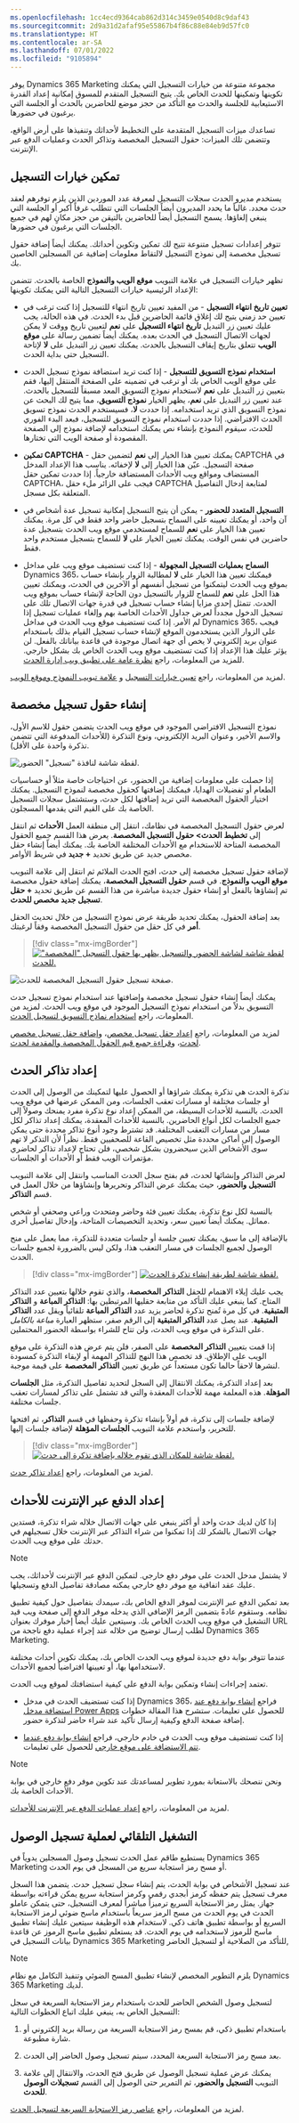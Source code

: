 ```yaml
---
ms.openlocfilehash: 1cc4ecd9364cab862d314c3459e0540d8c9daf43
ms.sourcegitcommit: 2d9a31d2afaf95e55867b4f86c88e84eb9d57fc0
ms.translationtype: HT
ms.contentlocale: ar-SA
ms.lasthandoff: 07/01/2022
ms.locfileid: "9105894"
---
```

يوفر Dynamics 365 Marketing مجموعة متنوعة من خيارات التسجيل التي يمكنك تكوينها وتمكينها للحدث الخاص بك. يتيح التسجيل المتقدم للمسوق إمكانية إعداد القدرة الاستيعابية للجلسة والحدث مع التأكد من حجز موضع للحاضرين بالحدث أو الجلسة التي يرغبون في حضورها. 

تساعدك ميزات التسجيل المتقدمة على التخطيط لأحداثك وتنفيذها على أرض الواقع، وتتضمن تلك الميزات: حقول التسجيل المخصصة وتذاكر الحدث وعمليات الدفع عبر الإنترنت.

## <a name="enable-registration-options"></a>تمكين خيارات التسجيل

يستخدم مديرو الحدث سجلات التسجيل لمعرفة عدد الموردين الذين يلزم توفرهم لعقد حدث محدد.
غالباً ما يحدد المديرون أيضاً الجلسات التي تتطلب غرفاً أكبر أو الجلسة التي ينبغي إلغاؤها. يسمح التسجيل أيضاً للحاضرين بالتيقن من حجز مكانٍ لهم في جميع الجلسات التي يرغبون في حضورها.

تتوفر إعدادات تسجيل متنوعة تتيح لك تمكين وتكوين أحداثك. يمكنك أيضاً إضافة حقول تسجيل مخصصة إلى نموذج التسجيل لالتقاط معلومات إضافية عن المسجلين الخاصين بك.

تظهر خيارات التسجيل في علامة التبويب **موقع الويب والنموذج** الخاصة بالحدث. تتضمن الإعداد الرئيسية خيارات التسجيل التالية التي يمكنك تكوينها:

- **تعيين تاريخ انتهاء التسجيل** - من المفيد تعيين تاريخ انتهاء للتسجيل إذا كنت ترغب في تعيين حد زمني يتيح لك إغلاق قائمة الحاضرين قبل بدء الحدث. في هذه الحالة، يجب عليك تعيين زر التبديل **تاريخ انتهاء التسجيل** على **نعم** لتعيين تاريخ ووقت لا يمكن لجهات الاتصال التسجيل في الحدث بعده.
يمكنك أيضاً تضمين رسالة على **موقع الويب** تتعلق بتاريخ إيقاف التسجيل بالحدث. يمكنك تعيين زر التبديل على **لا** لإتاحة التسجيل حتى بداية الحدث.

- **استخدام نموذج التسويق للتسجيل** - إذا كنت تريد استضافة نموذج تسجيل الحدث على موقع الويب الخاص بك أو ترغب في تضمينه على الصفحة المنتقل إليها، فقم بتعيين زر التبديل على **نعم** لاستخدام نموذج التسويق المعد مسبقاً للتسجيل بالحدث. عند تعيين زر التبديل على **نعم**، يظهر الخيار **نموذج التسويق**، مما يتيح لك البحث عن نموذج التسويق الذي تريد استخدامه. إذا حددت **لا**، فسيستخدم الحدث نموذج تسويق الحدث الافتراضي. إذا حددت استخدام نموذج التسويق للتسجيل، فبعد البدء الفوري للحدث، سيقوم النموذج بإنشاء نص يمكنك استخدامه لإضافة نموذج إلى الصفحة المقصودة أو صفحة الويب التي تختارها.

- **تمكين CAPTCHA** - يمكنك تعيين هذا الخيار إلى **نعم** لتضمين حقل CAPTCHA في صفحة التسجيل. عيّن هذا الخيار إلى **لا** لإخفائه. يناسب هذا الإعداد المدخل المستضاف ومواقع ويب الأحداث المستضافة خارجياً. إذا حددت تمكين حقل CAPTCHA، فيجب على الزائر ملء حقل CAPTCHA لمتابعة إدخال التفاصيل المتعلقة بكل مسجل.

- **التسجيل المتعدد للحضور** - يمكن أن يتيح التسجيل إمكانية تسجيل عدة أشخاص في آن واحد، أو يمكنك تعيينه على السماح بتسجيل حاضر واحد فقط في كل مرة. يمكنك تعيين هذا الخيار على **نعم** للسماح لمستخدمي موقع ويب الحدث بتسجيل عدة حاضرين في نفس الوقت.
يمكنك تعيين الخيار على **لا** للسماح بتسجيل مستخدم واحد فقط.  

- **السماح بعمليات التسجيل المجهولة** - إذا كنت تستضيف موقع ويب علي مداخل Dynamics 365، فيمكنك تعيين هذا الخيار على **لا** لمطالبة الزوار بإنشاء حساب بموقع ويب الحدث ليتمكنوا من تسجيل أنفسهم أو الآخرين في الحدث، ويمكنك تعيين هذا الحل على **نعم** للسماح للزوار بالتسجيل دون الحاجة لإنشاء حساب بموقع ويب الحدث. تتمثل إحدى مزايا إنشاء حساب تسجيل في قدرة جهات الاتصال تلك على تسجيل الدخول مجدداً لعرض جداول الأحداث الخاصة بهم وإلغاء عمليات تسجيل إذا لم الأمر. إذا كنت تستضيف موقع ويب الحدث في مداخل Dynamics 365، فيجب على الزوار الذين يستخدمون الموقع لإنشاء حساب تسجيل القيام بذلك باستخدام عنوان بريد إلكتروني لا يخص أي جهة اتصال موجودة في قاعدة بياناتك بالفعل. لن يؤثر عليك هذا الإعداد إذا كنت تستضيف موقع ويب الحدث الخاص بك بشكل خارجي. للمزيد من المعلومات، راجع [نظرة عامة على تطبيق ويب إدارة الحدث](/dynamics365/marketing/developer/event-management-web-application?azure-portal=true).

لمزيد من المعلومات، راجع [تعيين خيارات التسجيل](/dynamics365/marketing/set-up-event-portal?azure-portal=true#set-registration-options) و [علامة تبويب النموذج وموقع الويب](/dynamics365/marketing/set-up-event?azure-portal=true#the-website-and-form-tab).

## <a name="create-custom-registration-fields"></a>إنشاء حقول تسجيل مخصصة

نموذج التسجيل الافتراضي الموجود في موقع ويب الحدث يتضمن حقول للاسم الأول، والاسم الأخير، وعنوان البريد الإلكتروني، ونوع التذكرة (للأحداث المدفوعة التي تتضمن تذكرة واحدة على الأقل).

![لقطة شاشة لنافذة "تسجيل" الحضور.](../media/event-website-registration-page.png)

إذا حصلت على معلومات إضافية من الحضور، عن احتياجات خاصة مثلاً أو حساسيات الطعام أو تفضيلات الهدايا، فيمكنك إضافتها كحقول مخصصة لنموذج التسجيل. يمكنك اختيار الحقول المخصصة التي تريد إضافتها لكل حدث، وستشتمل سجلات التسجيل الخاصة بك على القيم التي يقدمها المسجلون.

لعرض حقول التسجيل المخصصة في نظامك، انتقل إلى منطقة العمل **الأحداث** ثم انتقل إلى **تخطيط الحدث> حقول التسجيل المخصصة**.
يعرض هذا القسم جميع الحقول المخصصة المتاحة للاستخدام مع الأحداث المختلفة الخاصة بك. يمكنك أيضاً إنشاء حقل مخصص جديد عن طريق تحديد **+ جديد** في شريط الأوامر.

لإضافة حقول تسجيل مخصصة إلى حدث، افتح الحدث الملائم ثم انتقل إلى علامة التبويب **موقع الويب والنموذج**. في قسم **حقول التسجيل المخصصة**، يمكنك إضافة حقول مخصصة تم إنشاؤها بالفعل أو إنشاء حقول جديدة مباشرة من هذا القسم عن طريق تحديد **+ حقل تسجيل جديد مخصص للحدث**.

بعد إضافة الحقول، يمكنك تحديد طريقة عرض نموذج التسجيل من خلال تحديث الحقل **أمر** في كل حقل من حقول التسجيل المخصصة وفقاً لرغبتك.

> [!div class="mx-imgBorder"]
> [![لقطة شاشة لشاشة الحضور والتسجيل يظهر بها حقول التسجيل "المخصصة" للحدث.](../media/event-custom-registration-fields.png)](../media/event-custom-registration-fields.png#lightbox)

![صفحة تسجيل حقول التسجيل المخصصة للحدث.](../media/event-custom-registration-fields-registration-page.png)

يمكنك أيضاً إنشاء حقول تسجيل مخصصة وإضافتها عند استخدام نموذج تسجيل حدث التسويق بدلاً من استخدام نموذج التسجيل الموجود في موقع ويب الحدث. لمزيد من المعلومات، راجع [استخدام نماذج التسويق لتسجيل الحدث](/dynamics365/marketing/event-forms?azure-portal=true).

لمزيد من المعلومات، راجع [إعداد حقل تسجيل مخصص](/dynamics365/marketing/custom-registration-fields?azure-portal=true#set-up-a-custom-registration-field)، و[إضافة حقل تسجيل مخصص لحدث](/dynamics365/marketing/custom-registration-fields?azure-portal=true#add-a-custom-registration-field-to-an-event)، و[قراءة جميع قيم الحقول المخصصة والمقدمة لحدث](/dynamics365/marketing/custom-registration-fields?azure-portal=true#read-all-custom-field-values-submitted-for-an-event).

## <a name="set-up-event-passes"></a>إعداد تذاكر الحدث

تذكرة الحدث هي تذكرة يمكنك شراؤها أو الحصول عليها لتمكينك من الوصول إلى الحدث أو جلسات مختلفة أو مسارات تعقب الجلسات، ومن الممكن عرضها في موقع ويب الحدث. بالنسبة للأحداث البسيطة، من الممكن إعداد نوع تذكرة مفرد يمنحك وصولاً إلى جميع الجلسات لكل أنواع الحاضرين.
بالنسبة للأحداث المعقدة، يمكنك إعداد تذاكر لكل مسار من مسارات التعقب المختلفة.
قد تشترط وجود أنوع تذاكر محددة حتى يمكن الوصول إلى أماكن محددة مثل تخصيص القاعة للصحفيين فقط. نظراً لأن التذكر لا تهم سوى الأشخاص الذين سيحضرون بشكل شخصي، فلن تحتاج لإعداد تذاكر لحاضري مؤتمرات الويب فقط أو الأحداث أو الجلسات.

لعرض التذاكر وإنشائها لحدث، قم بفتح سجل الحدث المناسب وانتقل إلى علامة التبويب **التسجيل والحضور**، حيث يمكنك عرض التذاكر وتحريرها وإنشاؤها من خلال العمل في قسم **التذاكر**.

بالنسبة لكل نوع تذكرة، يمكنك تعيين فئة وحاضر ومتحدث وراعي وصحفي أو شخص مماثل. يمكنك أيضاً تعيين سعر، وتحديد التخصيصات المتاحة، وإدخال تفاصيل أخرى.

بالإضافة إلى ما سبق، يمكنك تعيين جلسة أو جلسات متعددة للتذكرة، مما يعمل على منح الوصول لجميع الجلسات في مسار التعقب هذا، ولكن ليس بالضرورة لجميع جلسات الحدث.

> [!div class="mx-imgBorder"]
> [![لقطة شاشة لطريقة إنشاء تذكرة الحدث.](../media/add-pass-event-ss.png)](../media/add-pass-event-ss.png#lightbox)

يجب عليك إيلاء الاهتمام للحقل **التذاكر المخصصة**، والذي تقوم خلالها بتعيين عدد التذاكر المتاح. كما ينبغي عليك التأكد من متابعة حقليها المرتبطين بها: **التذاكر المباعة** و **التذاكر المتبقية**. في كل مرة تُمنح تذكرة لحاضر يزيد عدد **التذاكر المباعة** تلقائياً ويقل عدد **التذاكر المتبقية**. عند يصل عدد **التذاكر المتبقية** إلى الرقم صفر، ستظهر العبارة *مباعة بالكامل* على التذكرة في موقع ويب الحدث، ولن تتاح للشراء بواسطة الحضور المحتملين.

إذا قمت بتعيين **التذاكر المخصصة** على الصفر، فلن يتم عرض هذه التذكرة على موقع الويب على الإطلاق. قد تخصص هذا النهج للتذاكر المهمة أو لإبقاء التذكرة كمسودة لنشرها لاحقاً حالما تكون مستعداً عن طريق تعيين **التذاكر المخصصة** على قيمة موجبة.

بعد إعداد التذكرة، يمكنك الانتقال إلى السجل لتحديد تفاصيل التذكرة، مثل **الجلسات المؤهلة**. هذه المعلمة مهمة للأحداث المعقدة والتي قد تشتمل على تذاكر لمسارات تعقب جلسات مختلفة.

لإضافة جلسات إلى تذكرة، قم أولاً بإنشاء تذكرة وحفظها في قسم **التذاكر**، ثم افتحها للتحرير، واستخدم علامة التبويب **الجلسات المؤهلة** لإضافة جلسات إليها.

> [!div class="mx-imgBorder"]
> [![لقطة شاشة للمكان الذي تقوم خلاله بإضافة تذكرة إلى حدث.](../media/session-pass-ssm.png)](../media/session-pass-ssm.png#lightbox)

لمزيد من المعلومات، راجع [إعداد تذاكر حدث](/dynamics365/marketing/set-up-event?azure-portal=true#set-up-event-passes).

## <a name="set-up-online-payment-for-events"></a>إعداد الدفع عبر الإنترنت للأحداث

إذا كان لديك حدث واحد أو أكثر ينبغي على جهات الاتصال خلاله شراء تذكرة، فستدين جهات الاتصال بالشكر لك إذا تمكنوا من شراء التذاكر عبر الإنترنت خلال تسجيلهم في حدثك على موقع ويب الحدث.

> [!NOTE]
> لا يشتمل مدخل الحدث على موفر دفع خارجي.
لتمكين الدفع عبر الإنترنت لأحداثك، يجب عليك عقد اتفاقية مع موفر دفع خارجي يمكنه مصادقة تفاصيل الدفع وتسجيلها.

بعد تمكين الدفع عبر الإنترنت لموفر الدفع الخاص بك، سيمدك بتفاصيل حول كيفية تطبيق نظامه. وستقوم عادةً بتضمين الرمز الإضافي الذي يدخله موفر الدفع إلى صفحة ويب قيد التشغيل في موقع ويب الحدث الخاص بك. وسيتعين عليك أيضاً إخبار موفرك بعنوان URL لطلب إرسال توضيح من خلاله عند إجراء عملية دفع ناجحة من Dynamics 365 Marketing.

عندما تتوفر بوابة دفع جديدة لموقع ويب الحدث الخاص بك، يمكنك تكوين أحداث مختلفة لاستخدامها بها، أو تعيينها افتراضياً لجميع الأحداث.

تعتمد إجراءات إنشاء وتمكين بوابة الدفع على كيفية استضافتك لموقع ويب الحدث.

-   إذا كنت تستضيف الحدث في مدخل Dynamics 365، فراجع [إنشاء بوابة دفع عند استضافة مدخل Power Apps](/dynamics365/marketing/event-payment-gateway?azure-portal=true#portal) للحصول على تعليمات. ستشرح هذا المقالة خطوات إضافة صفحة الدفع وكيفية إرسال تأكيد عند شراء حاضر لتذكرة حضور. 

-   إذا كنت تستضيف موقع ويب الحدث في خادم خارجي، فراجع [إنشاء بوابة دفع عندما تتم الاستضافة على موقع خارجي](/dynamics365/marketing/event-payment-gateway?azure-portal=true#external) للحصول على تعليمات.

> [!NOTE]
> ونحن ننصحك بالاستعانة بمورد تطوير لمساعدتك عند تكوين موفر دفع خارجي في بوابة الأحداث الخاصة بك. 

لمزيد من المعلومات، راجع [إعداد عمليات الدفع عبر الإنترنت للأحداث](/dynamics365/marketing/event-payment-gateway?azure-portal=true).

## <a name="automate-the-check-in-process"></a>التشغيل التلقائي لعملية تسجيل الوصول 

يستطيع طاقم عمل الحدث تسجيل وصول المسجلين يدوياً في Dynamics 365 Marketing أو مسح رمز استجابة سريع من المسجل في يوم الحدث.

عند تسجيل الأشخاص في بوابة الحدث، يتم إنشاء سجل تسجيل حدث. يتضمن هذا السجل معرف تسجيل يتم حفظه كرمز أبجدي رقمي وكرمز استجابة سريع يمكن قراءته بواسطة جهاز. يمثل رمز الاستجابة السريع ترميزاً مباشراً لمعرف التسجيل، حتى يتمكن عاملو الحدث في يوم الحدث من مسح الرمز سريعاً باستخدام ماسح ضوئي لرمز الاستجابة السريع أو بواسطة تطبيق هاتف ذكي. لاستخدام هذه الوظيفة سيتعين عليك إنشاء تطبيق ماسح للرموز لاستخدامه في يوم الحدث. قد يستعلم تطبيق ماسح الرموز عن قاعدة بيانات التسجيل في Dynamics 365 Marketing للتأكد من الصلاحية أو لتسجيل الحاضر,

> [!NOTE]
> يلزم التطوير المخصص لإنشاء تطبيق المسح الضوئي وتنفيذ التكامل مع نظام Dynamics 365 Marketing لديك.

لتسجيل وصول الشخص الحاضر للحدث باستخدام رمز الاستجابة السريعة في سجل التسجيل الخاص به، ينبغي عليك اتباع الخطوات التالية:

1.  باستخدام تطبيق ذكي، قم بمسح رمز الاستجابة السريعة من رسالة بريد إلكتروني أو شارة مطبوعة.

1.  بعد مسح رمز الاستجابة السريعة المحدد، سيتم تسجيل وصول الحاضر إلى الحدث.

1.  يمكنك عرض عملية تسجيل الوصول عن طريق فتح الحدث، والانتقال إلى علامة التبويب **التسجيل والحضور**، ثم التمرير حتى الوصول إلى القسم **تسجيلات الوصول للحدث**.

لمزيد من المعلومات، راجع [عناصر رمز الاستجابة السريعة لتسجيل الحدث](/dynamics365/marketing/content-blocks-reference?azure-portal=true#event-registration-qr-code-elements). 
